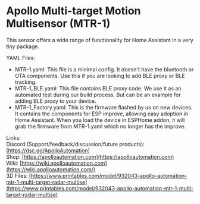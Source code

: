 # Apollo Multi-target Motion Multisensor (MTR-1)



This sensor offers a wide range of functionality for Home Assistant in a very tiny package.

YAML Files:
- MTR-1.yaml: This file is a minimal config. It doesn't have the bluetooth or OTA components. Use this if you are looking to add BLE proxy or BLE tracking.
- MTR-1_BLE.yaml: This file contains BLE proxy code. We use it as an automated test during our build process. But can be an example for adding BLE proxy to your device.
- MTR-1_Factory.yaml: This is the firmware flashed by us on new devices. It contains the components for ESP improve, allowing easy adoption in Home Assistant. When you load the device in ESPHome addon, it will grab the firmware from MTR-1.yaml which no longer has the improve.


Links: \
Discord (Support/feedback/discussion/future products): [https://dsc.gg/ApolloAutomation] \
Shop: [https://apolloautomation.com](https://apolloautomation.com) \
Wiki: [https://wiki.apolloautomation.com](https://wiki.apolloautomation.com/) \
3D Files: [https://www.printables.com/model/932043-apollo-automation-mtr-1-multi-target-radar-multise](https://www.printables.com/model/932043-apollo-automation-mtr-1-multi-target-radar-multise)
